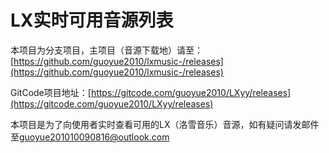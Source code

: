 # LX实时可用音源列表
本项目为分支项目，主项目（音源下载地）请至：[https://github.com/guoyue2010/lxmusic-/releases](https://github.com/guoyue2010/lxmusic-/releases)

GitCode项目地址：[https://gitcode.com/guoyue2010/LXyy/releases](https://gitcode.com/guoyue2010/LXyy/releases)

本项目是为了向使用者实时查看可用的LX（洛雪音乐）音源，如有疑问请发邮件至[guoyue201010090816@outlook.com](mailto:guoyue201010090816@outlook.com)
